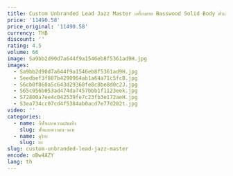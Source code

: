 ```yaml
---
title: Custom Unbranded Lead Jazz Master เครื่องสาย Basswood Solid Body คั่วเมเปิลคอกีตาร์ไฟฟ้า
price: '11490.58'
price_original: '11490.58'
currency: THB
discount: ''
rating: 4.5
volume: 66
image: Sa9bb2d90d7a644f9a1546eb8f5361ad9H.jpg
images:
  - Sa9bb2d90d7a644f9a1546eb8f5361ad9H.jpg
  - Seedbef3f807b4290964ab1a64a71c5fcB.jpg
  - S6cb0f860a5c643d29368fe8c8be8d0c2J.jpg
  - S65c956b053ad474da7457bbb1f1123eek.jpg
  - S72800a7ee4c042539fe7c23fb3e172aeH.jpg
  - S3ea734cc07cd4f5384ab0acd7e77d202t.jpg
video: ''
categories:
  - name: กีฬาและความบันเทิง
    slug: ฬาและความบ-นเท
  - name: ดุริยะ
    slug: ยะ
slug: custom-unbranded-lead-jazz-master
encode: oBw4AZY
lang: th
---
```

  